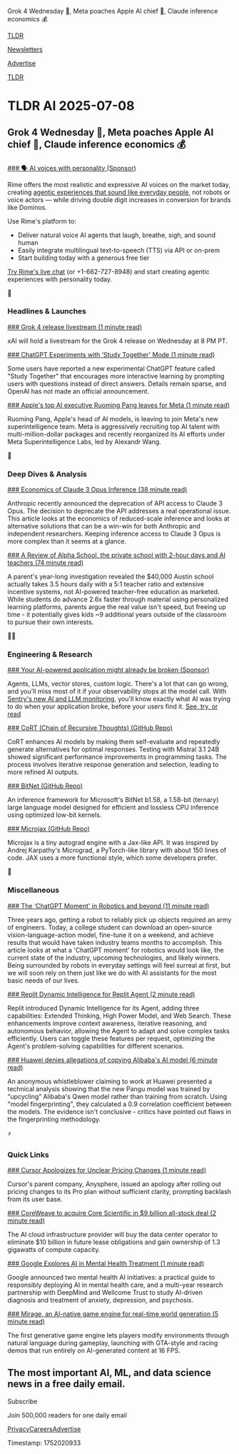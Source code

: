 Grok 4 Wednesday 🤖, Meta poaches Apple AI chief 💼, Claude inference economics 💰

[TLDR](/)

[Newsletters](/newsletters)

[Advertise](https://advertise.tldr.tech/)

[TLDR](/)

# TLDR AI 2025-07-08

## Grok 4 Wednesday 🤖, Meta poaches Apple AI chief 💼, Claude inference economics 💰

### 

[### 🗣️ AI voices with personality (Sponsor)](https://rime.ai/?utm_source=email&amp;utm_medium=email&amp;utm_campaign=tldr)

Rime offers the most realistic and expressive AI voices on the market today, creating [agentic experiences that sound like everyday people](https://rime.ai/?utm_source=email&utm_medium=email&utm_campaign=tldr), not robots or voice actors — while driving double digit increases in conversion for brands like Dominos.

Use Rime's platform to:

* Deliver natural voice AI agents that laugh, breathe, sigh, and sound human
* Easily integrate multilingual text-to-speech (TTS) via API or on-prem
* Start building today with a generous free tier

[Try Rime's live chat](https://rime.ai/?utm_source=email&utm_medium=email&utm_campaign=tldr) (or +1-662-727-8948) and start creating agentic experiences with personality today.

🚀

### Headlines & Launches

[### Grok 4 release livestream (1 minute read)](https://threadreaderapp.com/thread/1942325820170907915.html?utm_source=tldrai)

xAI will hold a livestream for the Grok 4 release on Wednesday at 8 PM PT.

[### ChatGPT Experiments with ‘Study Together' Mode (1 minute read)](https://www.reddit.com/r/ChatGPT/comments/1lswn88/new_study_together_option_in_chatgpt/?utm_source=tldrai)

Some users have reported a new experimental ChatGPT feature called "Study Together" that encourages more interactive learning by prompting users with questions instead of direct answers. Details remain sparse, and OpenAI has not made an official announcement.

[### Apple's top AI executive Ruoming Pang leaves for Meta (1 minute read)](https://www.bloomberg.com/news/articles/2025-07-07/apple-loses-its-top-ai-models-executive-to-meta-s-hiring-spree?accessToken=eyJhbGciOiJIUzI1NiIsInR5cCI6IkpXVCJ9.eyJzb3VyY2UiOiJTdWJzY3JpYmVyR2lmdGVkQXJ0aWNsZSIsImlhdCI6MTc1MTk1MTEzOCwiZXhwIjoxNzUyNTU1OTM4LCJhcnRpY2xlSWQiOiJTWjFQNE1EV1JHRzAwMCIsImJjb25uZWN0SWQiOiJFQTExNDNDNTM4NEE0RUY5QTg5RjJEN0IxMTg2MzcwOSJ9.0oqigRfyg_3QJ4_r6OvsL7Db9uRTGc0lHzzYUJ60Hb4&utm_source=tldrai)

Ruoming Pang, Apple's head of AI models, is leaving to join Meta's new superintelligence team. Meta is aggressively recruiting top AI talent with multi-million-dollar packages and recently reorganized its AI efforts under Meta Superintelligence Labs, led by Alexandr Wang.

🧠

### Deep Dives & Analysis

[### Economics of Claude 3 Opus Inference (38 minute read)](https://x.com/tessera_antra/status/1941563920587817203?utm_source=tldrai)

Anthropic recently announced the deprecation of API access to Claude 3 Opus. The decision to deprecate the API addresses a real operational issue. This article looks at the economics of reduced-scale inference and looks at alternative solutions that can be a win-win for both Anthropic and independent researchers. Keeping inference access to Claude 3 Opus is more complex than it seems at a glance.

[### A Review of Alpha School, the private school with 2-hour days and AI teachers (74 minute read)](https://www.astralcodexten.com/p/your-review-alpha-school?utm_source=tldrai)

A parent's year-long investigation revealed the $40,000 Austin school actually takes 3.5 hours daily with a 5:1 teacher ratio and extensive incentive systems, not AI-powered teacher-free education as marketed. While students do advance 2.6x faster through material using personalized learning platforms, parents argue the real value isn't speed, but freeing up time - it potentially gives kids ~9 additional years outside of the classroom to pursue their own interests.

👨‍💻

### Engineering & Research

[### Your AI-powered application might already be broken (Sponsor)](https://sentry.io/solutions/sentry-for-ai/?utm_source=tldr&amp;utm_medium=paid-community&amp;utm_campaign=ai-fy26q2-aisolutions&amp;utm_content=newsletter-learnmore-learnmore#tracing-performance)

Agents, LLMs, vector stores, custom logic. There's a lot that can go wrong, and you'll miss most of it if your observability stops at the model call. With [Sentry's new AI and LLM monitoring](https://sentry.io/solutions/sentry-for-ai/?utm_source=tldr&utm_medium=paid-community&utm_campaign=ai-fy26q2-aisolutions&utm_content=newsletter-learnmore-learnmore#tracing-performance), you'll know exactly what AI was trying to do when your application broke, before your users find it. [See, try, or read](https://sentry.io/solutions/sentry-for-ai/?utm_source=tldr&utm_medium=paid-community&utm_campaign=ai-fy26q2-aisolutions&utm_content=newsletter-learnmore-learnmore#tracing-performance)

[### CoRT (Chain of Recursive Thoughts) (GitHub Repo)](https://github.com/PhialsBasement/Chain-of-Recursive-Thoughts?utm_source=tldrai)

CoRT enhances AI models by making them self-evaluate and repeatedly generate alternatives for optimal responses. Testing with Mistral 3.1 24B showed significant performance improvements in programming tasks. The process involves iterative response generation and selection, leading to more refined AI outputs.

[### BitNet (GitHub Repo)](https://github.com/microsoft/BitNet?utm_source=tldrai)

An inference framework for Microsoft's BitNet b1.58, a 1.58-bit (ternary) large language model designed for efficient and lossless CPU inference using optimized low-bit kernels.

[### Microjax (GitHub Repo)](https://github.com/joelburget/microjax?utm_source=tldrai)

Microjax is a tiny autograd engine with a Jax-like API. It was inspired by Andrej Karpathy's Micrograd, a PyTorch-like library with about 150 lines of code. JAX uses a more functional style, which some developers prefer.

🎁

### Miscellaneous

[### The ‘ChatGPT Moment' in Robotics and beyond (11 minute read)](https://paritoshmohan.substack.com/p/the-chatgpt-moment-in-robotics-and?utm_source=tldrai)

Three years ago, getting a robot to reliably pick up objects required an army of engineers. Today, a college student can download an open-source vision-language-action model, fine-tune it on a weekend, and achieve results that would have taken industry teams months to accomplish. This article looks at what a 'ChatGPT moment' for robotics would look like, the current state of the industry, upcoming technologies, and likely winners. Being surrounded by robots in everyday settings will feel surreal at first, but we will soon rely on them just like we do with AI assistants for the most basic needs of our lives.

[### Replit Dynamic Intelligence for Replit Agent (2 minute read)](https://blog.replit.com/dynamic-intelligence?utm_source=tldrai)

Replit introduced Dynamic Intelligence for its Agent, adding three capabilities: Extended Thinking, High Power Model, and Web Search. These enhancements improve context awareness, iterative reasoning, and autonomous behavior, allowing the Agent to adapt and solve complex tasks efficiently. Users can toggle these features per request, optimizing the Agent's problem-solving capabilities for different scenarios.

[### Huawei denies allegations of copying Alibaba's AI model (6 minute read)](https://www.computerworld.com/article/4018098/chinas-ai-unity-fractures-as-huawei-faces-model-theft-allegations-from-the-alibaba-camp.html?utm_source=tldrai)

An anonymous whistleblower claiming to work at Huawei presented a technical analysis showing that the new Pangu model was trained by “upcycling” Alibaba's Qwen model rather than training from scratch. Using "model fingerprinting", they calculated a 0.9 correlation coefficient between the models. The evidence isn't conclusive - critics have pointed out flaws in the fingerprinting methodology.

⚡️

### Quick Links

[### Cursor Apologizes for Unclear Pricing Changes (1 minute read)](https://cursor.com/blog/june-2025-pricing?utm_source=tldrai)

Cursor's parent company, Anysphere, issued an apology after rolling out pricing changes to its Pro plan without sufficient clarity, prompting backlash from its user base.

[### CoreWeave to acquire Core Scientific in $9 billion all-stock deal (2 minute read)](https://www.cnbc.com/2025/07/07/coreweave-to-acquire-core-scientific-in-9-billion-all-stock-deal.html?utm_source=tldrai)

The AI cloud infrastructure provider will buy the data center operator to eliminate $10 billion in future lease obligations and gain ownership of 1.3 gigawatts of compute capacity.

[### Google Explores AI in Mental Health Treatment (1 minute read)](https://blog.google/technology/health/new-mental-health-ai-tools-research-treatment/?utm_source=tldrai)

Google announced two mental health AI initiatives: a practical guide to responsibly deploying AI in mental health care, and a multi-year research partnership with DeepMind and Wellcome Trust to study AI-driven diagnosis and treatment of anxiety, depression, and psychosis.

[### Mirage, an AI-native game engine for real-time world generation (5 minute read)](https://blog.dynamicslab.ai/?utm_source=tldrai)

The first generative game engine lets players modify environments through natural language during gameplay, launching with GTA-style and racing demos that run entirely on AI-generated content at 16 FPS.

## The most important AI, ML, and data science news in a free daily email.

Subscribe

Join 500,000 readers for one daily email

[Privacy](/privacy)[Careers](https://jobs.ashbyhq.com/tldr.tech)[Advertise](/ai/advertise)

Timestamp: 1752020933